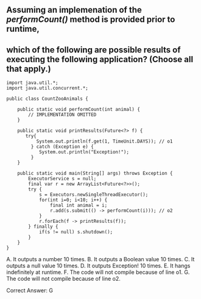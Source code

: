 ## Assuming an implemenation of the *performCount()* method is provided prior to runtime,
## which of the following are possible results of executing the following application? (Choose all that apply.)

```
import java.util.*;
import java.util.concurrent.*;

public class CountZooAnimals {

    public static void performCount(int animal) {
        // IMPLEMENTATION OMITTED
    }
    
    public static void printResults(Future<?> f) {
       try{
           System.out.println(f.get(1, TimeUnit.DAYS)); // o1
         } catch (Exception e) {
            System.out.println("Exception!");
         }
    }
    
    public static void main(String[] args) throws Exception {
        ExecutorService s = null;
        final var r = new ArrayList<Future<?>>();
        try {
            s = Executors.newSingleThreadExecutor();
            for(int i=0; i<10; i++) {
                final int animal = i;
                r.add(s.submit(() -> performCount(i))); // o2
            }
            r.forEach(f -> printResults(f));
        } finally {
            if(s != null) s.shutdown();
        }        
    }
}
```

A. It outputs a number 10 times.
B. It outputs a Boolean value 10 times.
C. It outputs a null value 10 times.
D. It outputs Exception! 10 times.
E. It hangs indefinitely at runtime.
F. The code will not compile because of line o1.
G. The code will not compile because of line o2.

Correct Answer: G